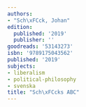 ```yaml
---
authors:
- "Sch\xFCck, Johan"
edition:
  published: '2019'
  publisher: ''
goodreads: '53143273'
isbn: '9789175043562'
published: '2019'
subjects:
- liberalism
- political-philosophy
- svenska
title: "Sch\xFCcks ABC"
---
```


